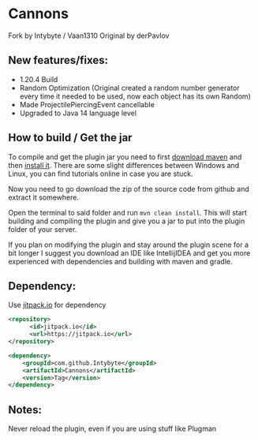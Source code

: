 Cannons
=======

Fork by Intybyte / Vaan1310
Original by derPavlov

New features/fixes:
---------------
- 1.20.4 Build
- Random Optimization (Original created a random number generator every time it needed to be used, now each object has its own Random)
- Made ProjectilePiercingEvent cancellable
- Upgraded to Java 14 language level

How to build / Get the jar
---------------
To compile and get the plugin jar you need to first [download maven](https://maven.apache.org/download.cgi) and then [install it](https://maven.apache.org/install.html).
There are some slight differences between Windows and Linux, you can find tutorials online in case you are stuck.

Now you need to go download the zip of the source code from github and extract it somewhere.

Open the terminal to said folder and run `mvn clean install`. This will start building and compiling the plugin and give
you a jar to put into the plugin folder of your server.

If you plan on modifying the plugin and stay around the plugin scene for a bit longer
I suggest you download an IDE like IntellijIDEA and get you more experienced with dependencies and building with maven and gradle.

Dependency:
---------------

Use [jitpack.io](https://jitpack.io/#Intybyte/Cannons/) for dependency

```xml
<repository>
      <id>jitpack.io</id>
      <url>https://jitpack.io</url>
</repository>

<dependency>
    <groupId>com.github.Intybyte</groupId>
    <artifactId>Cannons</artifactId>
    <version>Tag</version>
</dependency>
```

Notes:
---------------
Never reload the plugin, even if you are using stuff like Plugman
